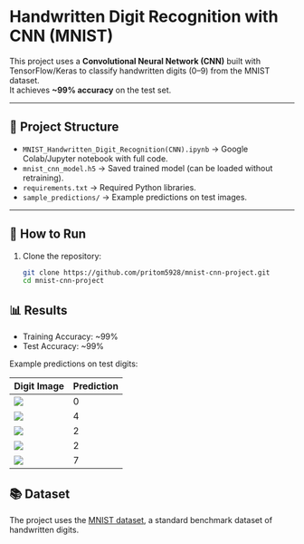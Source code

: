 # Handwritten Digit Recognition with CNN (MNIST)

This project uses a **Convolutional Neural Network (CNN)** built with TensorFlow/Keras to classify handwritten digits (0–9) from the MNIST dataset.  
It achieves **~99% accuracy** on the test set.

---

## 📌 Project Structure
- `MNIST_Handwritten_Digit_Recognition(CNN).ipynb` → Google Colab/Jupyter notebook with full code.
- `mnist_cnn_model.h5` → Saved trained model (can be loaded without retraining).
- `requirements.txt` → Required Python libraries.
- `sample_predictions/` → Example predictions on test images.

---

## 🚀 How to Run
1. Clone the repository:
   ```bash
   git clone https://github.com/pritom5928/mnist-cnn-project.git
   cd mnist-cnn-project

## 📊 Results
- Training Accuracy: ~99%
- Test Accuracy: ~99%

Example predictions on test digits:

| Digit Image | Prediction |
|-------------|------------|
| ![](sample_predictions/0_true0_pred0.png) | 0 |
| ![](sample_predictions/1_true4_pred4.png) | 4 |
| ![](sample_predictions/2_true2_pred2.png) | 2 |
| ![](sample_predictions/3_true1_pred2.png) | 2 |
| ![](sample_predictions/4_true7_pred7.png) | 7 |


## 📚 Dataset
The project uses the [MNIST dataset](http://yann.lecun.com/exdb/mnist/), a standard benchmark dataset of handwritten digits.



